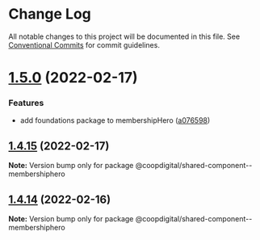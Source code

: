 # Change Log

All notable changes to this project will be documented in this file.
See [Conventional Commits](https://conventionalcommits.org) for commit guidelines.

# [1.5.0](https://github.com/coopdigital/coop-frontend/compare/@coopdigital/shared-component--membershiphero@1.4.15...@coopdigital/shared-component--membershiphero@1.5.0) (2022-02-17)


### Features

* add foundations package to membershipHero ([a076598](https://github.com/coopdigital/coop-frontend/commit/a076598955979300973ec6f85f694d5e4503e03d))





## [1.4.15](https://github.com/coopdigital/coop-frontend/compare/@coopdigital/shared-component--membershiphero@1.4.14...@coopdigital/shared-component--membershiphero@1.4.15) (2022-02-17)

**Note:** Version bump only for package @coopdigital/shared-component--membershiphero





## [1.4.14](https://github.com/coopdigital/coop-frontend/compare/@coopdigital/shared-component--membershiphero@1.4.13...@coopdigital/shared-component--membershiphero@1.4.14) (2022-02-16)

**Note:** Version bump only for package @coopdigital/shared-component--membershiphero
